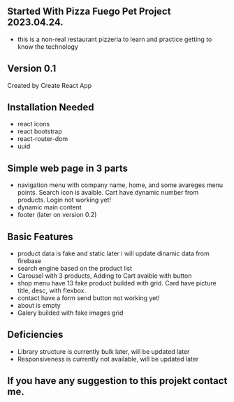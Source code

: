 ## Started With Pizza Fuego Pet Project 2023.04.24.
- this is a non-real restaurant pizzeria to learn and practice getting to know the technology

## Version 0.1

Created by Create React App

 ## Installation Needed
 - react icons
 - react bootstrap
 - react-router-dom
 - uuid

## Simple web page in 3 parts 
 - navigation menu with company name, home, and some avareges menu points. Search icon is avaible. Cart have dynamic number from products. Login not working yet!
 - dynamic main content
 - footer (later on version 0.2)
 
 ## Basic Features
 - product data is fake and static later i will update dinamic data from firebase
 - search engine based on the product list
 - Carousel with 3 products, Adding to Cart avaible with button
 - shop menu have 13 fake product builded with grid. Card have picture title, desc, with flexbox.
 - contact have a form send button not working yet!
 - about is empty
 - Galery builded with fake images grid

## Deficiencies
- Library structure is currently bulk later, will be updated later
- Responsiveness is currently not available, will be updated later

## If you have any suggestion to this projekt contact me.
